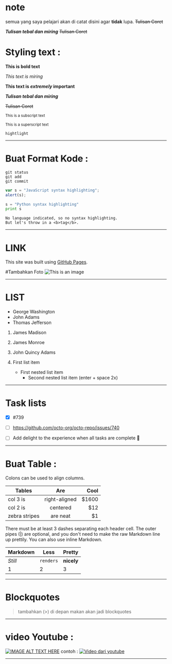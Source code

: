 # note
semua yang saya pelajari akan di catat disini agar **tidak** lupa.
	~~Tulisan Coret~~



***Tulisan tebal dan miring***
~~Tulisan Coret~~


# Styling text :

**This is bold text**

*This text is miring*

**This text is _extremely_ important**

***Tulisan tebal dan miring***

~~Tulisan Coret~~

<sub>This is a subscript text</sub>

<sup>This is a superscript text</sup>

`hightlight`

---
# Buat Format Kode :

```
git status
git add
git commit
```

```javascript
var s = "JavaScript syntax highlighting";
alert(s);
```
 
```python
s = "Python syntax highlighting"
print s
```
 
```
No language indicated, so no syntax highlighting. 
But let's throw in a <b>tag</b>.
```

---
# LINK
This site was built using [GitHub Pages](https://pages.github.com/).

#Tambahkan Foto
![This is an image](https://myoctocat.com/assets/images/base-octocat.svg)

---
# LIST
- George Washington
- John Adams
- Thomas Jefferson


1. James Madison
2. James Monroe
3. John Quincy Adams



1. First list item
   - First nested list item
     - Second nested list item (enter + space 2x)

---
# Task lists
- [x] #739
- [ ] https://github.com/octo-org/octo-repo/issues/740
- [ ] Add delight to the experience when all tasks are complete :tada:

      
---
# Buat Table :
Colons can be used to align columns.

| Tables        | Are           | Cool  |
| ------------- |:-------------:| -----:|
| col 3 is      | right-aligned | $1600 |
| col 2 is      | centered      |   $12 |
| zebra stripes | are neat      |    $1 |

There must be at least 3 dashes separating each header cell.
The outer pipes (|) are optional, and you don't need to make the 
raw Markdown line up prettily. You can also use inline Markdown.

Markdown | Less | Pretty
--- | --- | ---
*Still* | `renders` | **nicely**
1 | 2 | 3

----
# Blockquotes
> tambahkan (>) di depan makan akan jadi blockquotes



---

# video Youtube :
[![IMAGE ALT TEXT HERE](http://img.youtube.com/vi/YOUTUBE_VIDEO_ID_HERE/0.jpg)](http://www.youtube.com/watch?v=YOUTUBE_VIDEO_ID_HERE)
contoh :
[![Video dari youtube](http://img.youtube.com/vi/o3m15BWi2HM/0.jpg)](http://www.youtube.com/watch?v=o3m15BWi2HM)

---
